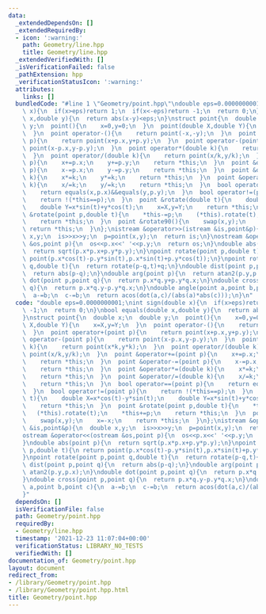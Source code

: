 ```yaml
---
data:
  _extendedDependsOn: []
  _extendedRequiredBy:
  - icon: ':warning:'
    path: Geometry/line.hpp
    title: Geometry/line.hpp
  _extendedVerifiedWith: []
  _isVerificationFailed: false
  _pathExtension: hpp
  _verificationStatusIcon: ':warning:'
  attributes:
    links: []
  bundledCode: "#line 1 \"Geometry/point.hpp\"\ndouble eps=0.0000000001;\nint sign(double\
    \ x){\n  if(x>eps)return 1;\n  if(x<-eps)return -1;\n  return 0;\n}\nbool equals(double\
    \ x,double y){\n  return abs(x-y)<eps;\n}\nstruct point{\n  double x;\n  double\
    \ y;\n  point(){\n    x=0,y=0;\n  }\n  point(double X,double Y){\n    x=X,y=Y;\n\
    \  }\n  point operator-(){\n    return point(-x,-y);\n  }\n  point operator+(point\
    \ p){\n    return point(x+p.x,y+p.y);\n  }\n  point operator-(point p){\n    return\
    \ point(x-p.x,y-p.y);\n  }\n  point operator*(double k){\n    return point(x*k,y*k);\n\
    \  }\n  point operator/(double k){\n    return point(x/k,y/k);\n  }\n  point &operator+=(point\
    \ p){\n    x+=p.x;\n    y+=p.y;\n    return *this;\n  }\n  point &operator-=(point\
    \ p){\n    x-=p.x;\n    y-=p.y;\n    return *this;\n  }\n  point &operator*=(double\
    \ k){\n    x*=k;\n    y*=k;\n    return *this;\n  }\n  point &operator/=(double\
    \ k){\n    x/=k;\n    y/=k;\n    return *this;\n  }\n  bool operator==(point p){\n\
    \    return equals(x,p.x)&&equals(y,p.y);\n  }\n  bool operator!=(point p){\n\
    \    return !(*this==p);\n  }\n  point &rotate(double t){\n    double X=x*cos(t)-y*sin(t);\n\
    \    double Y=x*sin(t)+y*cos(t);\n    x=X,y=Y;\n    return *this;\n  }\n  point\
    \ &rotate(point p,double t){\n    *this-=p;\n    (*this).rotate(t);\n    *this+=p;\n\
    \    return *this;\n  }\n  point &rotate90(){\n    swap(x,y);\n    x=-x;\n   \
    \ return *this;\n  }\n};\nistream &operator>>(istream &is,point&p){\n  double\
    \ x,y;\n  is>>x>>y;\n  p=point(x,y);\n  return is;\n}\nostream &operator<<(ostream\
    \ &os,point p){\n  os<<p.x<<' '<<p.y;\n  return os;\n}\ndouble abs(point p){\n\
    \  return sqrt(p.x*p.x+p.y*p.y);\n}\npoint rotate(point p,double t){\n return\
    \ point(p.x*cos(t)-p.y*sin(t),p.x*sin(t)+p.y*cos(t));\n}\npoint rotate(point p,point\
    \ q,double t){\n  return rotate(p-q,t)+q;\n}\ndouble dist(point p,point q){\n\
    \  return abs(p-q);\n}\ndouble arg(point p){\n  return atan2(p.y,p.x);\n}\ndouble\
    \ dot(point p,point q){\n  return p.x*q.y+p.y*q.x;\n}\ndouble cross(point p,point\
    \ q){\n  return p.x*q.y-p.y*q.x;\n}\ndouble angle(point a,point b,point c){\n\
    \  a-=b;\n  c-=b;\n  return acos(dot(a,c)/(abs(a)*abs(c)));\n}\n"
  code: "double eps=0.0000000001;\nint sign(double x){\n  if(x>eps)return 1;\n  if(x<-eps)return\
    \ -1;\n  return 0;\n}\nbool equals(double x,double y){\n  return abs(x-y)<eps;\n\
    }\nstruct point{\n  double x;\n  double y;\n  point(){\n    x=0,y=0;\n  }\n  point(double\
    \ X,double Y){\n    x=X,y=Y;\n  }\n  point operator-(){\n    return point(-x,-y);\n\
    \  }\n  point operator+(point p){\n    return point(x+p.x,y+p.y);\n  }\n  point\
    \ operator-(point p){\n    return point(x-p.x,y-p.y);\n  }\n  point operator*(double\
    \ k){\n    return point(x*k,y*k);\n  }\n  point operator/(double k){\n    return\
    \ point(x/k,y/k);\n  }\n  point &operator+=(point p){\n    x+=p.x;\n    y+=p.y;\n\
    \    return *this;\n  }\n  point &operator-=(point p){\n    x-=p.x;\n    y-=p.y;\n\
    \    return *this;\n  }\n  point &operator*=(double k){\n    x*=k;\n    y*=k;\n\
    \    return *this;\n  }\n  point &operator/=(double k){\n    x/=k;\n    y/=k;\n\
    \    return *this;\n  }\n  bool operator==(point p){\n    return equals(x,p.x)&&equals(y,p.y);\n\
    \  }\n  bool operator!=(point p){\n    return !(*this==p);\n  }\n  point &rotate(double\
    \ t){\n    double X=x*cos(t)-y*sin(t);\n    double Y=x*sin(t)+y*cos(t);\n    x=X,y=Y;\n\
    \    return *this;\n  }\n  point &rotate(point p,double t){\n    *this-=p;\n \
    \   (*this).rotate(t);\n    *this+=p;\n    return *this;\n  }\n  point &rotate90(){\n\
    \    swap(x,y);\n    x=-x;\n    return *this;\n  }\n};\nistream &operator>>(istream\
    \ &is,point&p){\n  double x,y;\n  is>>x>>y;\n  p=point(x,y);\n  return is;\n}\n\
    ostream &operator<<(ostream &os,point p){\n  os<<p.x<<' '<<p.y;\n  return os;\n\
    }\ndouble abs(point p){\n  return sqrt(p.x*p.x+p.y*p.y);\n}\npoint rotate(point\
    \ p,double t){\n return point(p.x*cos(t)-p.y*sin(t),p.x*sin(t)+p.y*cos(t));\n\
    }\npoint rotate(point p,point q,double t){\n  return rotate(p-q,t)+q;\n}\ndouble\
    \ dist(point p,point q){\n  return abs(p-q);\n}\ndouble arg(point p){\n  return\
    \ atan2(p.y,p.x);\n}\ndouble dot(point p,point q){\n  return p.x*q.y+p.y*q.x;\n\
    }\ndouble cross(point p,point q){\n  return p.x*q.y-p.y*q.x;\n}\ndouble angle(point\
    \ a,point b,point c){\n  a-=b;\n  c-=b;\n  return acos(dot(a,c)/(abs(a)*abs(c)));\n\
    }"
  dependsOn: []
  isVerificationFile: false
  path: Geometry/point.hpp
  requiredBy:
  - Geometry/line.hpp
  timestamp: '2021-12-23 11:07:04+00:00'
  verificationStatus: LIBRARY_NO_TESTS
  verifiedWith: []
documentation_of: Geometry/point.hpp
layout: document
redirect_from:
- /library/Geometry/point.hpp
- /library/Geometry/point.hpp.html
title: Geometry/point.hpp
---
```

